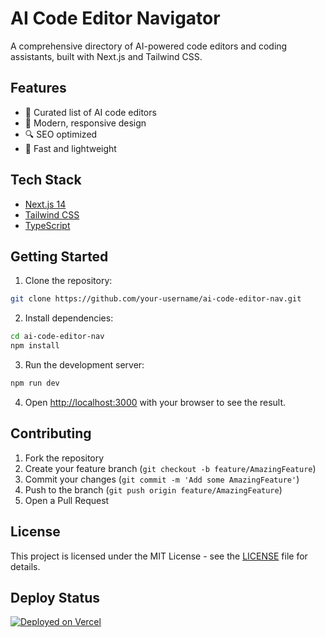 # AI Code Editor Navigator

A comprehensive directory of AI-powered code editors and coding assistants, built with Next.js and Tailwind CSS.

## Features

- 🎯 Curated list of AI code editors
- 🎨 Modern, responsive design
- 🔍 SEO optimized
- 🚀 Fast and lightweight

## Tech Stack

- [Next.js 14](https://nextjs.org/)
- [Tailwind CSS](https://tailwindcss.com/)
- [TypeScript](https://www.typescriptlang.org/)

## Getting Started

1. Clone the repository:
```bash
git clone https://github.com/your-username/ai-code-editor-nav.git
```

2. Install dependencies:
```bash
cd ai-code-editor-nav
npm install
```

3. Run the development server:
```bash
npm run dev
```

4. Open [http://localhost:3000](http://localhost:3000) with your browser to see the result.

## Contributing

1. Fork the repository
2. Create your feature branch (`git checkout -b feature/AmazingFeature`)
3. Commit your changes (`git commit -m 'Add some AmazingFeature'`)
4. Push to the branch (`git push origin feature/AmazingFeature`)
5. Open a Pull Request

## License

This project is licensed under the MIT License - see the [LICENSE](LICENSE) file for details.

## Deploy Status

[![Deployed on Vercel](https://vercel.com/button)](https://vercel.com/new/clone?repository-url=https://github.com/your-username/ai-code-editor-nav)
